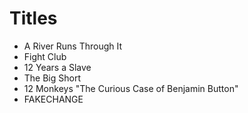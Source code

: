 # Titles

- A River Runs Through It
- Fight Club
- 12 Years a Slave
- The Big Short
- 12 Monkeys
"The Curious Case of Benjamin Button"
- FAKECHANGE